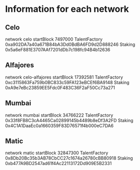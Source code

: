 # Information for each network

## Celo

network
  celo
startBlock
  7497000
TalentFactory
  0xa902DA7a40a671B84bA3Dd0BdBA6FD9d2D888246
Staking
  0x5a6eF881E3707AAf7201dDb7c198fc94B4b12636

## Alfajores

network
  celo-alfajores
startBlock
  17392581
TalentFactory
  0xc3115863Fa759b0BC833c59FA123eBCEf6BA9148
Staking
  0xA9e7eBc23859EE5Fdc0F483C36F2aF50Cc73a271

## Mumbai

network
  mumbai
startBlock
  34766222
TalentFactory
  0x33f8FB8C3cA4465Ca02899145b4489b8eDf3A2FD
Staking
  0x4C1A1DaaEc0a1660359F83D76571f4b000eC7DA6

## Matic

network
  matic
startBlock
  32847300
TalentFactory
  0x8Db20Bc35b3AB78CbCC27c1674a26780cBB80918
Staking
  0xb477A9BD2547ad61f4Ac22113172Dd909E5B2331
